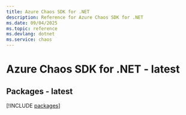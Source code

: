 ```yaml
---
title: Azure Chaos SDK for .NET
description: Reference for Azure Chaos SDK for .NET
ms.date: 09/04/2025
ms.topic: reference
ms.devlang: dotnet
ms.service: chaos
---
```

# Azure Chaos SDK for .NET - latest
## Packages - latest
[!INCLUDE [packages](chaos-index.md)]